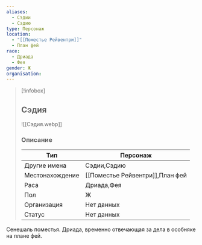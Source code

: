 ```yaml
---
aliases:
  - Сэдии
  - Сэдию
type: Персонаж
location:
  - "[[Поместье Рейвентри]]"
  - План фей
race:
  - Дриада
  - Фея
gender: Ж
organisation:
---
```


> [!infobox]
> 
> ## Сэдия
> 
> ![[Сэдия.webp]]
> 
> ### Описание
> 
> | Тип | Персонаж |
> | --- | --- |
> | Другие имена| Сэдии,Сэдию |
> | Местонахождение | [[Поместье Рейвентри]],План фей |
> | Раса | Дриада,Фея |
> | Пол | Ж |
> | Организация | Нет данных |
> | Статус | Нет данных |

Сенешаль поместья. Дриада, временно отвечающая за дела в особняке на плане фей.